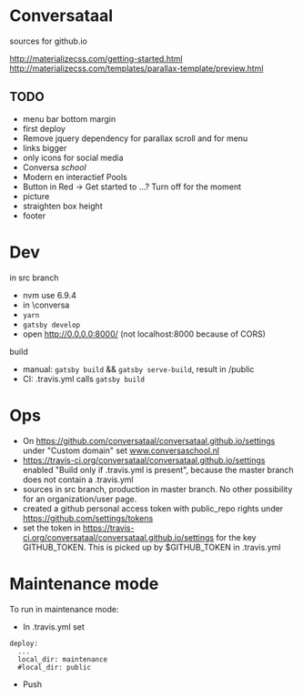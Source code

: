 # Conversataal
sources for github.io

http://materializecss.com/getting-started.html
http://materializecss.com/templates/parallax-template/preview.html

## TODO

* menu bar bottom margin
* first deploy
* Remove jquery dependency for parallax scroll and for menu
* links bigger
* only icons for social media
* Conversa _school_
* Modern en interactief Pools
* Button in Red -> Get started to ...? Turn off for the moment
* picture
* straighten box height
* footer


# Dev

in src branch

* nvm use 6.9.4
* in \conversa
* `yarn`
* `gatsby develop`
* open http://0.0.0.0:8000/ (not localhost:8000 because of CORS)

build

* manual: `gatsby build` && `gatsby serve-build`, result in /public
* CI: .travis.yml calls `gatsby build`

# Ops

* On https://github.com/conversataal/conversataal.github.io/settings under "Custom domain" set www.conversaschool.nl
* https://travis-ci.org/conversataal/conversataal.github.io/settings enabled "Build only if .travis.yml is present", because the master branch does not contain a .travis.yml
* sources in src branch, production in master branch. No other possibility for an organization/user page.
* created a github personal access token with public_repo rights under https://github.com/settings/tokens
* set the token in https://travis-ci.org/conversataal/conversataal.github.io/settings for the key GITHUB_TOKEN. This is picked up by $GITHUB_TOKEN in .travis.yml

# Maintenance mode

To run in maintenance mode:

* In .travis.yml set
```
deploy:
  ...
  local_dir: maintenance
  #local_dir: public
```
* Push